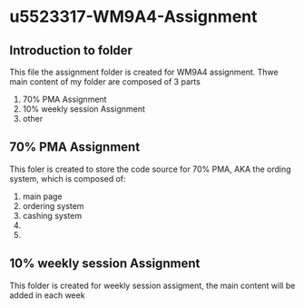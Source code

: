 # u5523317-WM9A4-Assignment
## Introduction to folder
This file the assignment folder is created for WM9A4 assignment. Thwe main content of my folder are composed of 3 parts
1. 70% PMA Assignment
2. 10% weekly session Assignment
3. other

##  70% PMA Assignment
This foler is created to store the code source for 70% PMA, AKA the ording system, which is composed of:
1. main page
2. ordering system
3. cashing system
4. 
5. 


## 10% weekly session Assignment
This folder is created for weekly session assigment, the main content will be added in each week

